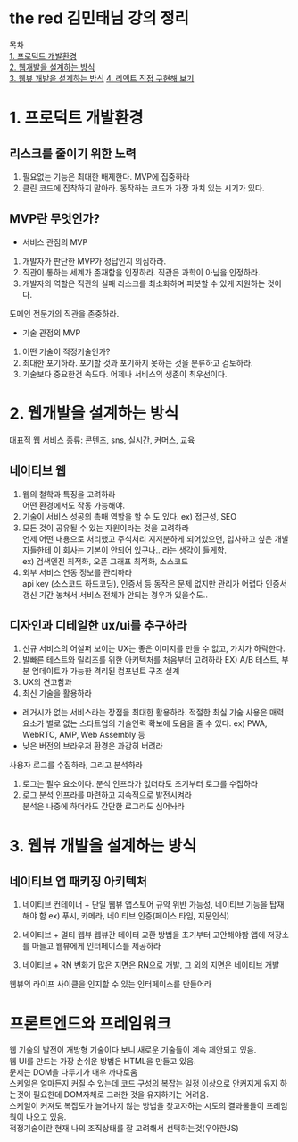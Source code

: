# the red 김민태님 강의 정리  


목차  
[1. 프로덕트 개발환경](#프로덕트-개발환경)  
[2. 웹개발을 설계하는 방식](#-웹개발을-설계하는-방식)  
[3. 웹뷰 개발을 설계하는 방식](#-웹뷰-개발을-설계하는-방식)
[4. 리액트 직접 구현해 보기](./tiny-react)


# 1. 프로덕트 개발환경
## 리스크를 줄이기 위한 노력
1. 필요없는 기능은 최대한 배제한다. MVP에 집중하라
2. 클린 코드에 집착하지 말아라. 동작하는 코드가 가장 가치 있는 시기가 있다.

## MVP란 무엇인가?
-  서비스 관점의 MVP
1. 개발자가 판단한 MVP가 정답인지 의심하라.
2. 직관이 통하는 세계가 존재함을 인정하라. 직관은 과학이 아님을 인정하라.
3. 개발자의 역할은 직관의 실패 리스크를 최소화하며 피봇할 수 있게 지원하는 것이다.

도메인 전문가의 직관을 존중하라.

-  기술 관점의 MVP
1. 어떤 기술이 적정기술인가?
2. 최대한 포기하라. 포기할 것과 포기하지 못하는 것을 분류하고 검토하라.
3. 기술보다 중요한건 속도다. 어제나 서비스의 생존이 최우선이다.

# 2. 웹개발을 설계하는 방식
대표적 웹 서비스 종류: 콘텐츠, sns, 실시간, 커머스, 교육  

## 네이티브 웹
1. 웹의 철학과 특징을 고려하라  
어떤 환경에서도 작동 가능해야.
2. 기술이 서비스 성공의 촉매 역할을 할 수 도 있다. ex) 접근성, SEO
3. 모든 것이 공유될 수 있는 자원이라는 것을 고려하라  
언제 어떤 내용으로 처리했고 주석처리 지저분하게 되어있으면, 입사하고 싶은 개발자들한테 이 회사는 기본이 안되어 있구나.. 라는 생각이 들게함.  
ex) 검색엔진 최적화, 오픈 그래프 최적화, 소스코드
4. 외부 서비스 연동 정보를 관리하라  
 api key (소스코드 하드코딩), 인증서 등 동작은 문제 없지만 관리가 어렵다
 인증서 갱신 기간 놓쳐서 서비스 전체가 안되는 경우가 있을수도..

 ## 디자인과 디테일한 ux/ui를 추구하라
1. 신규 서비스의 어설퍼 보이는 UX는 좋은 이미지를 만들 수 없고, 가치가 하락한다.
2. 발빠른 테스트와 릴리즈를 위한 아키텍처를 처음부터 고려하라
EX) A/B 테스트, 부분 업데이트가 가능한 격리된 컴포넌트 구조 설계
3. UX의 견고함과 
4. 최신 기술을 활용하라
- 레거시가 없는 서비스라는 장점을 최대한 활용하라. 적절한 최실 기술 사용은 매력 요소가 별로 없는 스타트업의 기술인력 확보에 도움을 줄 수 있다.
ex) PWA, WebRTC, AMP, Web Assembly 등
- 낮은 버전의 브라우저 환경은 과감히 버려라

사용자 로그를 수집하라, 그리고 분석하라 
1. 로그는 필수 요소이다. 분석 인프라가 없더라도 초기부터 로그를 수집하라
2. 로그 분석 인프라를 마련하고 지속적으로 발전시켜라  
분석은 나중에 하더라도 간단한 로그라도 심어놔라


# 3. 웹뷰 개발을 설계하는 방식

## 네이티브 앱 패키징 아키텍처
1. 네이티브 컨테이너 + 단일 웹뷰
앱스토어 규약 위반 가능성, 네이티브 기능을 탑재해야 함
ex) 푸시, 카메라, 네이티브 인증(페이스 타임, 지문인식)

2. 네이티브 + 멀티 웹뷰
웹뷰간 데이터 교환 방법을 초기부터 고안해야함
앱에 저장소를 마들고 웹뷰에게 인터페이스를 제공하라

3. 네이티브 + RN
변화가 많은 지면은 RN으로 개발, 그 외의 지면은 네이티브 개발

웹뷰의 라이프 사이클을 인지할 수 있는 인터페이스를 만들어라


# 프론트엔드와 프레임워크
웹 기술의 발전이 개방형 기술이다 보니 새로운 기술들이 계속 제안되고 있음.  
웹 UI룰 만드는 가장 손쉬운 방법은 HTML을 만들고 있음.  
문제는 DOM을 다루기가 매우 까다로움  
스케일은 얼마든지 커질 수 있는데 코드 구성의 복잡는 일정 이상으로 안커지게 유지 하는것이 필요한데 DOM자체로 그러한 것을 유지하기는 어려움.  
스케일이 커져도 복잡도가 늘어나지 않는 방법을 찾고자하는 시도의 결과물들이 프레임웍이 나오고 있음.  
적정기술이란 현재 나의 조직상태를 잘 고려해서 선택하는것(우아한JS)


